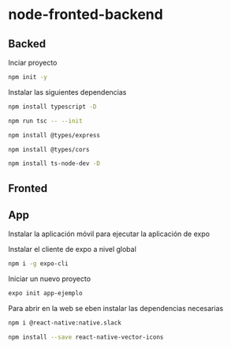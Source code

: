 # node-fronted-backend

## Backed
Inciar proyecto
```bash
npm init -y
```

Instalar las siguientes dependencias
```bash
npm install typescript -D
```

```bash
npm run tsc -- --init
```

```bash
npm install @types/express
```

```bash
npm install @types/cors
```

```bash
npm install ts-node-dev -D
```



## Fronted

## App
Instalar la aplicación móvil para ejecutar la aplicación de expo

Instalar el cliente de expo a nivel global
```bash
npm i -g expo-cli
```

Iniciar un nuevo proyecto
```bash
expo init app-ejemplo
```

Para abrir en la web se eben instalar las dependencias necesarias

```bash
npm i @react-native:native.slack
```

```bash
npm install --save react-native-vector-icons
```